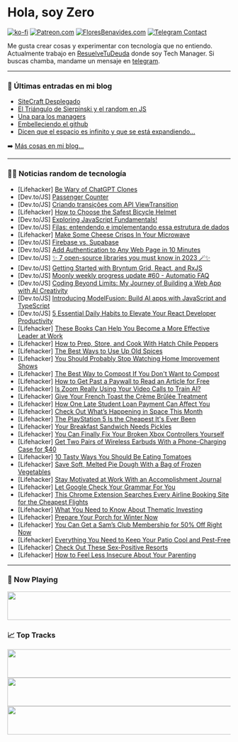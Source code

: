 # Hola, soy Zero

[![ko-fi](https://ko-fi.com/img/githubbutton_sm.svg)](https://ko-fi.com/J3J4N0LUK)
[![Patreon.com](https://img.shields.io/endpoint.svg?url=https%3A%2F%2Fshieldsio-patreon.vercel.app%2Fapi%3Fusername%3Dzerodragon%26type%3Dpatrons&style=for-the-badge)](https://patreon.com/zerodragon)
[![FloresBenavides.com](https://img.shields.io/website?down_message=oops&label=MiBlog&style=for-the-badge&up_message=online&url=https%3A%2F%2Ffloresbenavides.com)](https://floresbenavides.com)
[![Telegram Contact](https://img.shields.io/badge/escr%C3%ADbeme-ZeroDragon-%2326A5E4?style=for-the-badge&logo=telegram)](https://t.me/zerodragon)

Me gusta crear cosas y experimentar con tecnología que no entiendo.
Actualmente trabajo en [ResuelveTuDeuda](http://github.com/resuelve) donde soy Tech Manager.
Si buscas chamba, mandame un mensaje en [telegram](https://t.me/zerodragon).

---

### 📕 Últimas entradas en mi blog
<!-- BLOG-POST-LIST:START -->
- [SiteCraft Desplegado](https://floresbenavides.com/sitecraft-desplegado/)
- [El Triángulo de Sierpinski y el random en JS](https://floresbenavides.com/el-triangulo-de-sierpinski-y-el-random-en-js/)
- [Una para los managers](https://floresbenavides.com/una-para-los-managers/)
- [Embelleciendo el github](https://floresbenavides.com/embelleciendo-el-github/)
- [Dicen que el espacio es infinito y que se está expandiendo…](https://floresbenavides.com/dicen-que-el-espacio-es-infinito-y-que-se-esta-expandiendo/)
<!-- BLOG-POST-LIST:END -->

➡️ [Más cosas en mi blog...](https://floresbenavides.com)

---

### 👨‍💻 Noticias random de tecnología
<!-- TECH-POSTS:START -->
- [Lifehacker] [Be Wary of ChatGPT Clones](https://lifehacker.com/be-wary-of-chatgpt-clones-1850715395)
- [Dev.to/JS] [Passenger Counter](https://dev.to/kirzin/passenger-counter-e88)
- [Dev.to/JS] [Criando transições com API ViewTransition](https://dev.to/valdeirpsr/criando-transicoes-com-api-viewtransition-4afp)
- [Lifehacker] [How to Choose the Safest Bicycle Helmet](https://lifehacker.com/how-to-choose-the-safest-bicycle-helmet-1850715630)
- [Dev.to/JS] [Exploring JavaScript Fundamentals!](https://dev.to/thekawsarhossain/exploring-javascript-fundamentals-mk0)
- [Dev.to/JS] [Filas: entendendo e implementando essa estrutura de dados](https://dev.to/brunopinho/filas-entendendo-e-implementando-essa-estrutura-de-dados-25pk)
- [Lifehacker] [Make Some Cheese Crisps In Your Microwave](https://lifehacker.com/make-some-cheese-crisps-in-your-microwave-1850714549)
- [Dev.to/JS] [Firebase vs. Supabase](https://dev.to/ishratumar/firebase-vs-supabase-22oi)
- [Dev.to/JS] [Add Authentication to Any Web Page in 10 Minutes](https://dev.to/bobur/add-authentication-to-any-web-page-in-10-minutes-jo8)
- [Dev.to/JS] [✨ 7 open-source libraries you must know in 2023 🪄✨](https://dev.to/github20k/7-open-source-libraries-you-must-know-in-2023-2ach)
- [Dev.to/JS] [Getting Started with Bryntum Grid, React, and RxJS](https://dev.to/bryntum/getting-started-with-bryntum-grid-react-and-rxjs-38jg)
- [Dev.to/JS] [Moonly weekly progress update #60 - Automatio FAQ](https://dev.to/moonly/moonly-weekly-progress-update-60-automatio-faq-18g1)
- [Dev.to/JS] [Coding Beyond Limits: My Journey of Building a Web App with AI Creativity](https://dev.to/svijaykoushik/coding-beyond-limits-my-journey-of-building-a-web-app-with-ai-creativity-1b1p)
- [Dev.to/JS] [Introducing ModelFusion: Build AI apps with JavaScript and TypeScript](https://dev.to/lgrammel/introducing-modelfusion-build-ai-apps-with-javascript-and-typescript-4aia)
- [Dev.to/JS] [5 Essential Daily Habits to Elevate Your React Developer Productivity](https://dev.to/bilal1718/5-essential-daily-habits-to-elevate-your-react-developer-productivity-300c)
- [Lifehacker] [These Books Can Help You Become a More Effective Leader at Work](https://lifehacker.com/these-books-can-help-you-become-a-more-effective-leader-1850713275)
- [Lifehacker] [How to Prep, Store, and Cook With Hatch Chile Peppers](https://lifehacker.com/how-to-prep-store-and-cook-with-hatch-chile-peppers-1850706612)
- [Lifehacker] [The Best Ways to Use Up Old Spices](https://lifehacker.com/the-best-ways-to-use-up-old-spices-1849423616)
- [Lifehacker] [You Should Probably Stop Watching Home Improvement Shows](https://lifehacker.com/you-should-probably-stop-watching-home-improvement-show-1850713364)
- [Lifehacker] [The Best Way to Compost If You Don&#39;t Want to Compost](https://lifehacker.com/the-best-way-to-compost-if-you-dont-want-to-compost-1850714526)
- [Lifehacker] [How to Get Past a Paywall to Read an Article for Free](https://lifehacker.com/how-to-get-past-a-paywall-to-read-an-article-for-free-1847800292)
- [Lifehacker] [Is Zoom Really Using Your Video Calls to Train AI?](https://lifehacker.com/is-zoom-really-using-your-video-calls-to-train-ai-1850713532)
- [Lifehacker] [Give Your French Toast the Crème Brûlée Treatment](https://lifehacker.com/give-your-french-toast-the-creme-brulee-treatment-1850714543)
- [Lifehacker] [How One Late Student Loan Payment Can Affect You](https://lifehacker.com/how-one-late-student-loan-payment-affects-you-1326216867)
- [Lifehacker] [Check Out What’s Happening in Space This Month](https://lifehacker.com/check-out-what-s-happening-in-space-this-month-1850714259)
- [Lifehacker] [The PlayStation 5 Is the Cheapest It&#39;s Ever Been](https://lifehacker.com/the-playstation-5-is-the-cheapest-its-ever-been-1850713369)
- [Lifehacker] [Your Breakfast Sandwich Needs Pickles](https://lifehacker.com/your-breakfast-sandwich-needs-pickles-1832962615)
- [Lifehacker] [You Can Finally Fix Your Broken Xbox Controllers Yourself](https://lifehacker.com/you-can-finally-fix-your-broken-xbox-controllers-yourse-1850712461)
- [Lifehacker] [Get Two Pairs of Wireless Earbuds With a Phone-Charging Case for $40](https://lifehacker.com/get-two-pairs-of-wireless-earbuds-with-a-phone-charging-1850702087)
- [Lifehacker] [10 Tasty Ways You Should Be Eating Tomatoes](https://lifehacker.com/12-tasty-ways-you-should-be-eating-tomatoes-1847343803)
- [Lifehacker] [Save Soft, Melted Pie Dough With a Bag of Frozen Vegetables](https://lifehacker.com/save-soft-melted-pie-dough-with-a-bag-of-frozen-vegeta-1850712930)
- [Lifehacker] [Stay Motivated at Work With an Accomplishment Journal](https://lifehacker.com/stay-motivated-at-work-with-an-accomplishment-journal-1850713034)
- [Lifehacker] [Let Google Check Your Grammar For You](https://lifehacker.com/let-google-check-your-grammar-for-you-1850712771)
- [Lifehacker] [This Chrome Extension Searches Every Airline Booking Site for the Cheapest Flights](https://lifehacker.com/this-chrome-extension-searches-every-airline-booking-si-1850709238)
- [Lifehacker] [What You Need to Know About Thematic Investing](https://lifehacker.com/what-you-need-to-know-about-thematic-investing-1850712725)
- [Lifehacker] [Prepare Your Porch for Winter Now](https://lifehacker.com/prepare-your-porch-for-winter-now-1850712123)
- [Lifehacker] [You Can Get a Sam’s Club Membership for 50% Off Right Now](https://lifehacker.com/you-can-get-a-sam-s-club-membership-for-50-off-right-n-1850702110)
- [Lifehacker] [Everything You Need to Keep Your Patio Cool and Pest-Free](https://lifehacker.com/everything-you-need-to-keep-your-patio-cool-and-pest-fr-1850712249)
- [Lifehacker] [Check Out These Sex-Positive Resorts](https://lifehacker.com/check-out-these-sex-positive-resorts-1850709373)
- [Lifehacker] [How to Feel Less Insecure About Your Parenting](https://lifehacker.com/how-to-feel-less-insecure-about-your-parenting-1850709145)<!-- TECH-POSTS:END -->

---

### 🎵 Now Playing
<a href="https://spotify-now-playing-dun.vercel.app/now-playing?open"><img src="https://spotify-now-playing-dun.vercel.app/now-playing" width="540" height="64"></a>

### 📈 Top Tracks
<a href="https://spotify-now-playing-dun.vercel.app/top-tracks?i=1&open"><img src="https://spotify-now-playing-dun.vercel.app/top-tracks?i=1" width="540" height="64"></a>
<a href="https://spotify-now-playing-dun.vercel.app/top-tracks?i=2&open"><img src="https://spotify-now-playing-dun.vercel.app/top-tracks?i=2" width="540" height="64"></a>
<a href="https://spotify-now-playing-dun.vercel.app/top-tracks?i=3&open"><img src="https://spotify-now-playing-dun.vercel.app/top-tracks?i=3" width="540" height="64"></a>
